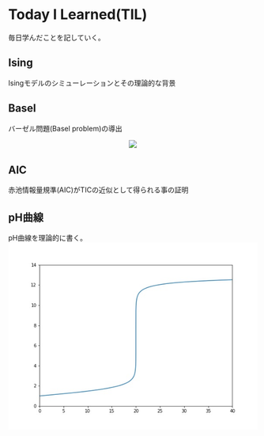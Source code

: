 # Today I Learned(TIL)
毎日学んだことを記していく。

## Ising
Isingモデルのシミューレーションとその理論的な背景

## Basel
バーゼル問題(Basel problem)の導出

<center><img src="https://latex.codecogs.com/gif.latex?\sum_{n=1}^{\infty}\frac{1}{n^{2}}=\frac{\pi^{2}}{6}" /></center>

## AIC
赤池情報量規準(AIC)がTICの近似として得られる事の証明

## pH曲線
pH曲線を理論的に書く。
<img src="pH/ph.jpg">
